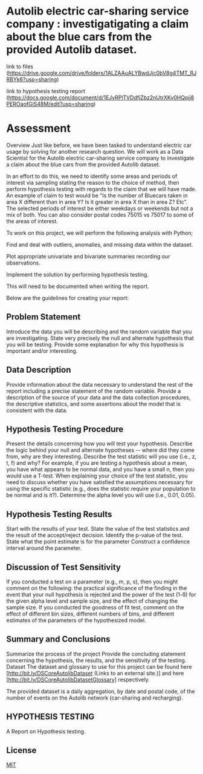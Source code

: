 # Autolib electric car-sharing service company : investigatigating a claim about the blue cars from the provided Autolib dataset.
link to files (https://drive.google.com/drive/folders/1ALZAAuALYBwdJjc0bV8g4TMT_RJRBYk6?usp=sharing)

link to hypothesis testing report (https://docs.google.com/document/d/1EJvRPlTVDdfjZbz2nUtrXKv0HQpjj8PEROaofGiS48M/edit?usp=sharing)

# Assessment
Overview 
Just like before, we have been tasked to understand electric car usage by solving for another research question. We will work as a Data Scientist for the Autolib electric car-sharing service company to investigate a claim about the blue cars from the provided Autolib dataset.

In an effort to do this, we need to identify some areas and periods of interest via sampling stating the reason to the choice of method, then perform hypothesis testing with regards to the claim that we will have made. An example of claim to test would be "Is the number of Bluecars taken in area X different than in area Y? Is it greater in area X than in area Z? Etc”. The selected periods of interest be either weekdays or weekends but not a mix of both. You can also consider postal codes 75015 vs 75017 to some of the areas of interest. 

To work on this project, we will perform the following analysis with Python; 

Find and deal with outliers, anomalies, and missing data within the dataset.

Plot appropriate univariate and bivariate summaries recording our observations.

Implement the solution by performing hypothesis testing.

This will need to be documented when writing the report.

Below are the guidelines for creating your report:

## Problem Statement
Introduce the data you will be describing and the random variable that you are investigating. 
State very precisely the null and alternate hypothesis that you will be testing. 
Provide some explanation for why this hypothesis is important and/or interesting. 

## Data Description
Provide information about the data necessary to understand the rest of the report including a precise statement of the random variable.
Provide a description of the source of your data and the data collection procedures, the descriptive statistics, and some assertions about the model that is consistent with the data. 

## Hypothesis Testing Procedure
Present the details concerning how you will test your hypothesis. 
Describe the logic behind your null and alternate hypotheses -- where did they come from, why are they interesting. 
Describe the test statistic will you use (i.e., z, t, f) and why?  For example, if you are testing a hypothesis about a mean, you have what appears to be normal data, and you have a small n, then you would use a T-test.  When explaining your choice of the test statistic, you need to discuss whether you have satisfied the assumptions necessary for using the specific statistic (e.g., does the statistic require your population to be normal and is it?). 
Determine the alpha level you will use (i.e., 0.01, 0.05).

## Hypothesis Testing Results
Start with the results of your test. 
State the value of the test statistics and the result of the accept/reject decision. 
Identify the p-value of the test.
State what the point estimate is for the parameter
Construct a confidence interval around the parameter.

## Discussion of Test Sensitivity  
If you conducted a test on a parameter (e.g., m, p, s), then you might comment on the following:  the practical significance of the finding in the event that your null hypothesis is rejected and the power of the test (1-ß) for the given alpha level and sample size, and the effect of changing the sample size.
If you conducted the goodness of fit test, comment on the effect of different bin sizes, different numbers of bins, and different estimates of the parameters of the hypothesized model.

## Summary and Conclusions
Summarize the process of the project
Provide the concluding statement concerning the hypothesis, the results, and the sensitivity of the testing.
Dataset
The dataset and glossary to use for this project can be found here [http://bit.ly/DSCoreAutolibDataset (Links to an external site.)] and here [http://bit.ly/DSCoreAutolibDatasetGlossary] respectively.

The provided dataset is a daily aggregation, by date and postal code, of the number of events on the Autolib network (car-sharing and recharging).
 



## HYPOTHESIS TESTING

A Report on Hypothesis testing. 

## License
[MIT](https://choosealicense.com/licenses/mit/)
